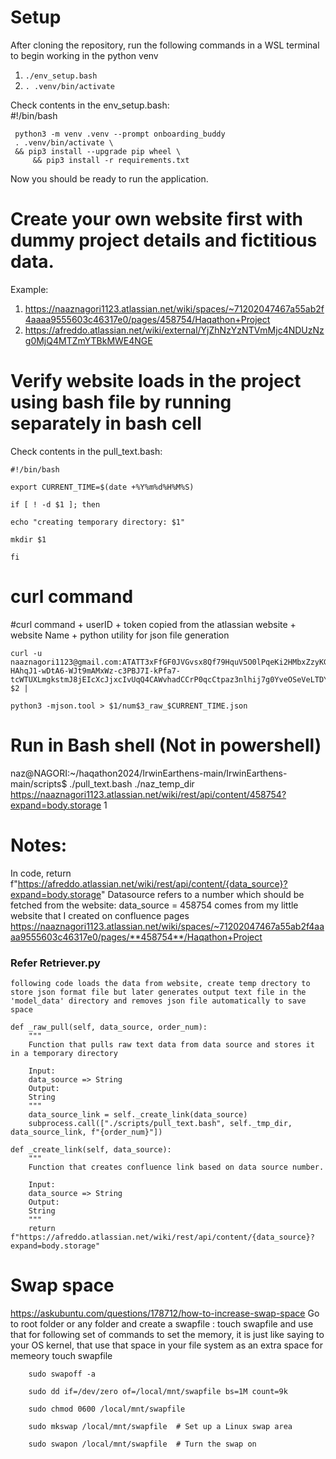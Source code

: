 # Setup
After cloning the repository, run the following commands in a WSL terminal to begin working in the python venv

1. `./env_setup.bash`
2. `. .venv/bin/activate`

Check contents in the env_setup.bash:   
	 #!/bin/bash

	 python3 -m venv .venv --prompt onboarding_buddy
	 . .venv/bin/activate \
   	 && pip3 install --upgrade pip wheel \
    	 && pip3 install -r requirements.txt
    
Now you should be ready to run the application.
# Create your own website first with dummy project details and fictitious data. 
Example: 
1. https://naaznagori1123.atlassian.net/wiki/spaces/~71202047467a55ab2f4aaaa9555603c46317e0/pages/458754/Haqathon+Project
2. https://afreddo.atlassian.net/wiki/external/YjZhNzYzNTVmMjc4NDUzNzg0MjQ4MTZmYTBkMWE4NGE

# Verify website loads in the project using bash file by running separately in bash cell 
Check contents in the pull_text.bash:

	#!/bin/bash

	export CURRENT_TIME=$(date +%Y%m%d%H%M%S)

	if [ ! -d $1 ]; then

	echo "creating temporary directory: $1"
 
	mkdir $1
 
	fi
# curl command
#curl command + userID + token copied from the atlassian website  + website Name + python utility for json file generation

	curl -u naaznagori1123@gmail.com:ATATT3xFfGF0JVGvsx8Qf79HquV5O0lPqeKi2HMbxZzyKG-HAhqJ1-wDtA6-WJt9mAMxWz-c3PBJ7I-kPfa7-tcWTUXLmgkstmJ8jEIcXcJjxcIvUqQ4CAWvhadCCrP0qcCtpaz3nlhij7g0YveOSeVeLTDYwV3XF9HPpn9HV8ALK6t3mtln17I=EA600C61 $2 |

	python3 -mjson.tool > $1/num$3_raw_$CURRENT_TIME.json

# Run in Bash shell (Not in powershell)
naz@NAGORI:~/haqathon2024/IrwinEarthens-main/IrwinEarthens-main/scripts$ ./pull_text.bash ./naz_temp_dir https://naaznagori1123.atlassian.net/wiki/rest/api/content/458754?expand=body.storage 1

# Notes:
In code, return f"https://afreddo.atlassian.net/wiki/rest/api/content/{data_source}?expand=body.storage"
Datasource refers to a number which should be fetched from the website:
data_source = 458754 comes from my little website that I created on confluence pages
https://naaznagori1123.atlassian.net/wiki/spaces/~71202047467a55ab2f4aaaa9555603c46317e0/pages/**458754**/Haqathon+Project

### Refer Retriever.py 
    following code loads the data from website, create temp drectory to store json format file but later generates output text file in the 'model_data' directory and removes json file automatically to save space
    
    def _raw_pull(self, data_source, order_num):
        """
        Function that pulls raw text data from data source and stores it in a temporary directory

        Input:
        data_source => String
        Output:
        String
        """
        data_source_link = self._create_link(data_source)
        subprocess.call(["./scripts/pull_text.bash", self._tmp_dir, data_source_link, f"{order_num}"])

    def _create_link(self, data_source):
        """
        Function that creates confluence link based on data source number.

        Input:
        data_source => String
        Output:
        String
        """
        return f"https://afreddo.atlassian.net/wiki/rest/api/content/{data_source}?expand=body.storage"

 # Swap space
 https://askubuntu.com/questions/178712/how-to-increase-swap-space
 Go to root folder or any folder and create a swapfile : touch swapfile and use that for following set of commands
 to set the memory, it is just like saying to your OS kernel, that use that space in your file system as an extra space for memeory
 		touch swapfile
   
		sudo swapoff -a
  
		sudo dd if=/dev/zero of=/local/mnt/swapfile bs=1M count=9k
  
		sudo chmod 0600 /local/mnt/swapfile
  
		sudo mkswap /local/mnt/swapfile  # Set up a Linux swap area
 
		sudo swapon /local/mnt/swapfile  # Turn the swap on
